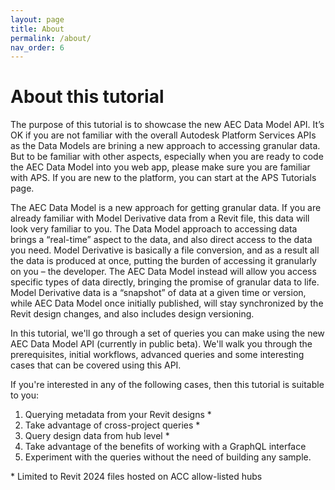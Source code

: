 ```yaml
---
layout: page
title: About
permalink: /about/
nav_order: 6
---
```


# About this tutorial

The purpose of this tutorial is to showcase the new AEC Data Model API. It’s OK if you are not familiar with the overall Autodesk Platform Services APIs as the Data Models are brining a new approach to accessing granular data. But to be familiar with other aspects, especially when you are ready to code the AEC Data Model into you web app, please make sure you are familiar with APS. If you are new to the platform, you can start at the APS Tutorials page.

The AEC Data Model is a new approach for getting granular data. If you are already familiar with Model Derivative data from a Revit file, this data will look very familiar to you. The Data Model approach to accessing data brings a “real-time” aspect to the data, and also direct access to the data you need. Model Derivative is basically a file conversion, and as a result all the data is produced at once, putting the burden of accessing it granularly on you – the developer. The AEC Data Model instead will allow you access specific types of data directly, bringing the promise of granular data to life. Model Derivative data is a “snapshot” of data at a given time or version, while AEC Data Model once initially published, will stay synchronized by the Revit design changes, and also includes design versioning.

In this tutorial, we'll go through a set of queries you can make using the new AEC Data Model API (currently in public beta).
We'll walk you through the prerequisites, initial workflows, advanced queries and some interesting cases that can be covered using this API.

If you're interested in any of the following cases, then this tutorial is suitable to you:

1. Querying metadata from your Revit designs \*
2. Take advantage of cross-project queries \*
3. Query design data from hub level \*
4. Take advantage of the benefits of working with a GraphQL interface
5. Experiment with the queries without the need of building any sample.

\* Limited to Revit 2024 files hosted on ACC allow-listed hubs
